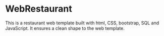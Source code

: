# WebRestaurant
This is a restaurant web template built with html, CSS, bootstrap, SQL and JavaScript. It ensures a clean shape to the web template.
